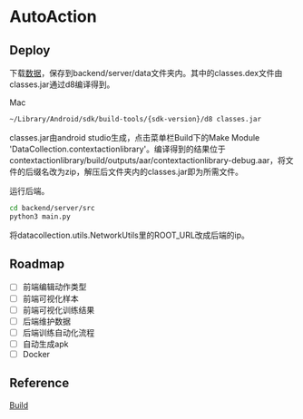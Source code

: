 # AutoAction

## Deploy

下载[数据](https://cloud.tsinghua.edu.cn/f/9c334b37d3914b1a95d8/?dl=1)，保存到backend/server/data文件夹内。其中的classes.dex文件由classes.jar通过d8编译得到。

Mac

```bash
~/Library/Android/sdk/build-tools/{sdk-version}/d8 classes.jar
```

classes.jar由android studio生成，点击菜单栏Build下的Make Module 'DataCollection.contextactionlibrary'。编译得到的结果位于contextactionlibrary/build/outputs/aar/contextactionlibrary-debug.aar，将文件的后缀名改为zip，解压后文件夹内的classes.jar即为所需文件。

运行后端。

```bash
cd backend/server/src
python3 main.py
```

将datacollection.utils.NetworkUtils里的ROOT\_URL改成后端的ip。

## Roadmap

- [ ] 前端编辑动作类型
- [ ] 前端可视化样本
- [ ] 前端可视化训练结果
- [ ] 后端维护数据
- [ ] 后端训练自动化流程
- [ ] 自动生成apk
- [ ] Docker

## Reference

[Build](http://developer.android.com/studio/build/building-cmdline)
